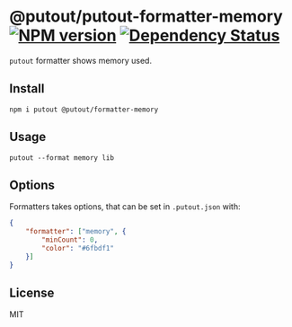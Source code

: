 # @putout/putout-formatter-memory [![NPM version][NPMIMGURL]][NPMURL] [![Dependency Status][DependencyStatusIMGURL]][DependencyStatusURL]

[NPMIMGURL]:                https://img.shields.io/npm/v/@putout/formatter-memory.svg?style=flat&longCache=true
[NPMURL]:                   https://npmjs.org/package/@putout/formatter-memory "npm"

[DependencyStatusURL]:      https://david-dm.org/coderaiser/putout?path=packages/formatter-memory
[DependencyStatusIMGURL]:   https://david-dm.org/coderaiser/putout.svg?path=packages/formatter-memory

`putout` formatter shows memory used.

## Install

```
npm i putout @putout/formatter-memory
```

## Usage

```
putout --format memory lib
```

## Options

Formatters takes options, that can be set in `.putout.json` with:

```json
{
    "formatter": ["memory", {
        "minCount": 0,
        "color": "#6fbdf1"
    }]
}
```

## License

MIT

